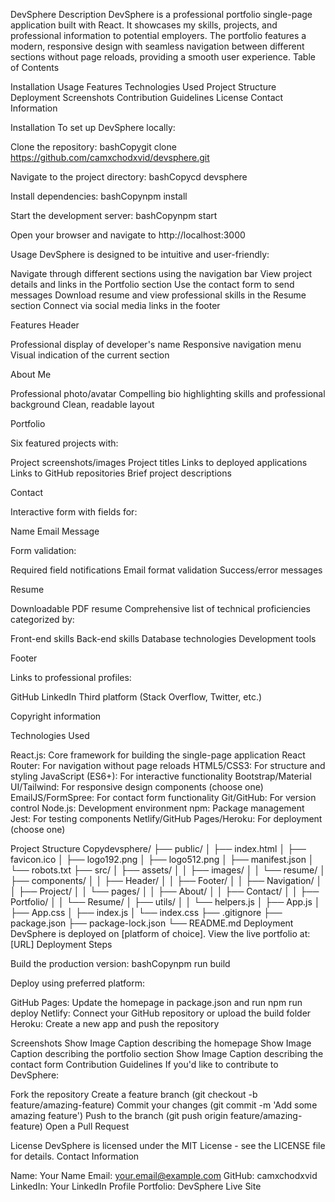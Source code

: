 DevSphere
Description
DevSphere is a professional portfolio single-page application built with React. It showcases my skills, projects, and professional information to potential employers. The portfolio features a modern, responsive design with seamless navigation between different sections without page reloads, providing a smooth user experience.
Table of Contents

Installation
Usage
Features
Technologies Used
Project Structure
Deployment
Screenshots
Contribution Guidelines
License
Contact Information

Installation
To set up DevSphere locally:

Clone the repository:
bashCopygit clone https://github.com/camxchodxvid/devsphere.git

Navigate to the project directory:
bashCopycd devsphere

Install dependencies:
bashCopynpm install

Start the development server:
bashCopynpm start

Open your browser and navigate to http://localhost:3000

Usage
DevSphere is designed to be intuitive and user-friendly:

Navigate through different sections using the navigation bar
View project details and links in the Portfolio section
Use the contact form to send messages
Download resume and view professional skills in the Resume section
Connect via social media links in the footer

Features
Header

Professional display of developer's name
Responsive navigation menu
Visual indication of the current section

About Me

Professional photo/avatar
Compelling bio highlighting skills and professional background
Clean, readable layout

Portfolio

Six featured projects with:

Project screenshots/images
Project titles
Links to deployed applications
Links to GitHub repositories
Brief project descriptions



Contact

Interactive form with fields for:

Name
Email
Message


Form validation:

Required field notifications
Email format validation
Success/error messages



Resume

Downloadable PDF resume
Comprehensive list of technical proficiencies categorized by:

Front-end skills
Back-end skills
Database technologies
Development tools



Footer

Links to professional profiles:

GitHub
LinkedIn
Third platform (Stack Overflow, Twitter, etc.)


Copyright information

Technologies Used

React.js: Core framework for building the single-page application
React Router: For navigation without page reloads
HTML5/CSS3: For structure and styling
JavaScript (ES6+): For interactive functionality
Bootstrap/Material UI/Tailwind: For responsive design components (choose one)
EmailJS/FormSpree: For contact form functionality
Git/GitHub: For version control
Node.js: Development environment
npm: Package management
Jest: For testing components
Netlify/GitHub Pages/Heroku: For deployment (choose one)

Project Structure
Copydevsphere/
├── public/
│   ├── index.html
│   ├── favicon.ico
│   ├── logo192.png
│   ├── logo512.png
│   ├── manifest.json
│   └── robots.txt
├── src/
│   ├── assets/
│   │   ├── images/
│   │   └── resume/
│   ├── components/
│   │   ├── Header/
│   │   ├── Footer/
│   │   ├── Navigation/
│   │   ├── Project/
│   │   └── pages/
│   │       ├── About/
│   │       ├── Contact/
│   │       ├── Portfolio/
│   │       └── Resume/
│   ├── utils/
│   │   └── helpers.js
│   ├── App.js
│   ├── App.css
│   ├── index.js
│   └── index.css
├── .gitignore
├── package.json
├── package-lock.json
└── README.md
Deployment
DevSphere is deployed on [platform of choice]. View the live portfolio at: [URL]
Deployment Steps

Build the production version:
bashCopynpm run build

Deploy using preferred platform:

GitHub Pages: Update the homepage in package.json and run npm run deploy
Netlify: Connect your GitHub repository or upload the build folder
Heroku: Create a new app and push the repository



Screenshots
Show Image
Caption describing the homepage
Show Image
Caption describing the portfolio section
Show Image
Caption describing the contact form
Contribution Guidelines
If you'd like to contribute to DevSphere:

Fork the repository
Create a feature branch (git checkout -b feature/amazing-feature)
Commit your changes (git commit -m 'Add some amazing feature')
Push to the branch (git push origin feature/amazing-feature)
Open a Pull Request

License
DevSphere is licensed under the MIT License - see the LICENSE file for details.
Contact Information

Name: Your Name
Email: your.email@example.com
GitHub: camxchodxvid
LinkedIn: Your LinkedIn Profile
Portfolio: DevSphere Live Site
